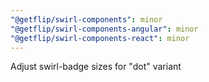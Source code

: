 ```yaml
---
"@getflip/swirl-components": minor
"@getflip/swirl-components-angular": minor
"@getflip/swirl-components-react": minor
---
```


Adjust swirl-badge sizes for "dot" variant
